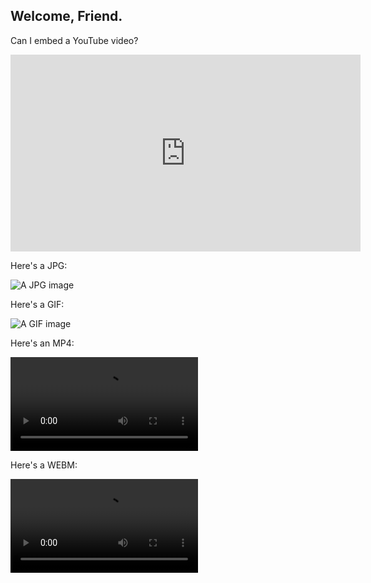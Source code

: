 ## Welcome, Friend.

Can I embed a YouTube video?

<div class="video-container-youtube-16x9">
  <iframe src="https://www.youtube-nocookie.com/embed/mEi8m55-Zdk?rel=0" height="315" width="560" allowfullscreen="" frameborder="0">
  </iframe>
</div>


Here's a JPG:

![A JPG image](https://brjordan.github.io/media/b.jpg)


Here's a GIF:

![A GIF image](https://brjordan.github.io/media/radioBoxes.gif)


Here's an MP4:

<video src="media/headsplode(hangouts).mp4" controls loop></video>


Here's a WEBM:

<video src="media/brodyNodFixLQ4.webm" preload loop></video>
